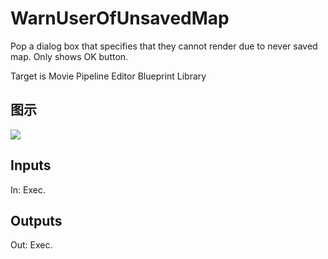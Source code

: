 # WarnUserOfUnsavedMap

Pop a dialog box that specifies that they cannot render due to never saved map. Only shows OK button.

Target is Movie Pipeline Editor Blueprint Library

## 图示

![]($-20221218-20101382.png)

## Inputs

In: Exec.  

## Outputs

Out: Exec.

